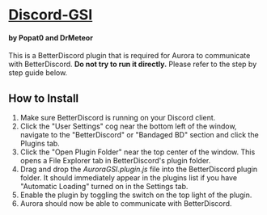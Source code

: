 # [Discord-GSI](https://github.com/Popat0/Discord-GSI) 
#### by Popat0 and DrMeteor
This is a BetterDiscord plugin that is required for Aurora to communicate with BetterDiscord. **Do not try to run it directly.** Please refer to the step by step guide below.

## How to Install
1. Make sure BetterDiscord is running on your Discord client.
2. Click the "User Settings" cog near the bottom left of the window, navigate to the "BetterDiscord" or "Bandaged BD" section and click the Plugins tab.
3. Click the "Open Plugin Folder" near the top center of the window. This opens a File Explorer tab in BetterDiscord's plugin folder.
4. Drag and drop the *AuroraGSI.plugin.js* file into the BetterDiscord plugin folder. It should immediately appear in the plugins list if you have "Automatic Loading" turned on in the Settings tab.
5. Enable the plugin by toggling the switch on the top light of the plugin.
6. Aurora should now be able to communicate with BetterDiscord.